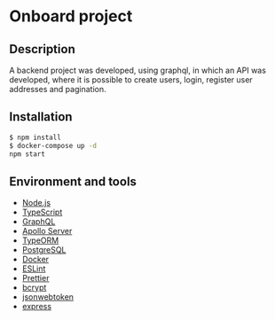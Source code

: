 # Onboard project

## Description

A backend project was developed, using graphql, in which an API was developed, where it is possible to create users, login, register user addresses and pagination.

## Installation

```bash
$ npm install
$ docker-compose up -d
npm start
```

## Environment and tools

- [Node.js](https://nodejs.org/en/)
- [TypeScript](https://www.typescriptlang.org/)
- [GraphQL](https://graphql.org/)
- [Apollo Server](https://www.apollographql.com/docs/apollo-server/)
- [TypeORM](https://typeorm.io/#/)
- [PostgreSQL](https://www.postgresql.org/)
- [Docker](https://www.docker.com/)
- [ESLint](https://eslint.org/)
- [Prettier](https://prettier.io/)
- [bcrypt](https://www.npmjs.com/package/bcrypt)
- [jsonwebtoken](https://www.npmjs.com/package/jsonwebtoken)
- [express](https://expressjs.com/pt-br/)

